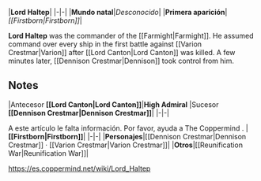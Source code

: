 |**Lord Haltep**|
|-|-|
|**Mundo natal**|*Desconocido*|
|**Primera aparición**|*[[Firstborn\|Firstborn]]*|

**Lord Haltep** was the commander of the [[Farmight\|Farmight]]. He assumed command over every ship in the first battle against [[Varion Crestmar\|Varion]] after [[Lord Canton\|Lord Canton]] was killed. A few minutes later, [[Dennison Crestmar\|Dennison]] took control from him.

## Notes
|Antecesor  **[[Lord Canton\|Lord Canton]]**|**High Admiral** |Sucesor  **[[Dennison Crestmar\|Dennison Crestmar]]**|
|-|-|


A este artículo le falta información. Por favor, ayuda a The Coppermind .
|**[[Firstborn\|Firstborn]]**|
|-|-|
|**Personajes**|[[Dennison Crestmar\|Dennison Crestmar]] · [[Varion Crestmar\|Varion Crestmar]]|
|**Otros**|[[Reunification War\|Reunification War]]|



https://es.coppermind.net/wiki/Lord_Haltep